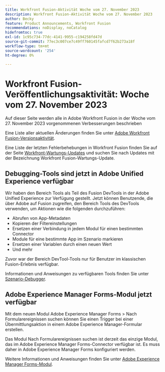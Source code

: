 ```yaml
---
title: Workfront Fusion-Aktivität Woche vom 27. November 2023
description: Workfront Fusion-Aktivität Woche vom 27. November 2023
author: Becky
feature: Product Announcements, Workfront Fusion
recommendations: noDisplay, noCatalog
hidefromtoc: true
exl-id: 1c95c734-77dc-4141-9955-c194258fd47d
source-git-commit: 77ec3c007ce7c49ff760145fafcd7f62b273a18f
workflow-type: tm+mt
source-wordcount: '254'
ht-degree: 0%

---
```


# Workfront Fusion-Veröffentlichungsaktivität: Woche vom 27. November 2023

Auf dieser Seite werden alle in Adobe Workfront Fusion in der Woche vom 27. November 2023 vorgenommenen Verbesserungen beschrieben

Eine Liste aller aktuellen Änderungen finden Sie unter [Adobe Workfront Fusion-Versionsaktivität](/help/workfront-fusion/fusion-product-releases/fusion-release-activity.md).

Eine Liste der letzten Fehlerbehebungen in Workfront Fusion finden Sie auf der Seite [Workfront-Wartungs-Updates](https://experienceleague.adobe.com/docs/workfront-known-issues/releases/current-updates.html?lang=de) und suchen Sie nach Updates mit der Bezeichnung Workfront Fusion-Wartungs-Update.

## Debugging-Tools sind jetzt in Adobe Unified Experience verfügbar

Wir haben den Bereich Tools als Teil des Fusion DevTools in der Adobe Unified Experience zur Verfügung gestellt. Jetzt können Benutzende, die über Adobe auf Fusion zugreifen, den Bereich Tools des DevTools verwenden, um Aktionen wie die folgenden durchzuführen:

* Abrufen von App-Metadaten
* Kopieren der Filtereinstellungen
* Ersetzen einer Verbindung in jedem Modul für einen bestimmten Connector
* Module für eine bestimmte App im Szenario markieren
* Ersetzen einer Variablen durch einen neuen Wert
* Und mehr

Zuvor war der Bereich DevTool-Tools nur für Benutzer im klassischen Fusion-Erlebnis verfügbar.

Informationen und Anweisungen zu verfügbaren Tools finden Sie unter [Szenario-Debugger](/help/workfront-fusion/manage-scenarios/debug-a-scenario.md#tools).

## Adobe Experience Manager Forms-Modul jetzt verfügbar

Mit dem neuen Modul Adobe Experience Manager Forms > Nach Formularereignissen suchen können Sie einen Trigger bei einer Übermittlungsaktion in einem Adobe Experience Manager-Formular erstellen.

Das Modul Nach Formularereignissen suchen ist derzeit das einzige Modul, das im Adobe Experience Manager Forms-Connector verfügbar ist. Es muss daher in Adobe Experience Manager Forms konfiguriert werden.

Weitere Informationen und Anweisungen finden Sie unter [Adobe Experience Manager Forms-Modul](/help/workfront-fusion/references/apps-and-modules/adobe-connectors/aem-forms-modules.md).
